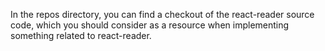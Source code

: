 In the repos directory, you can find a checkout of the react-reader source code, which you should consider as a resource when implementing something related to react-reader.
